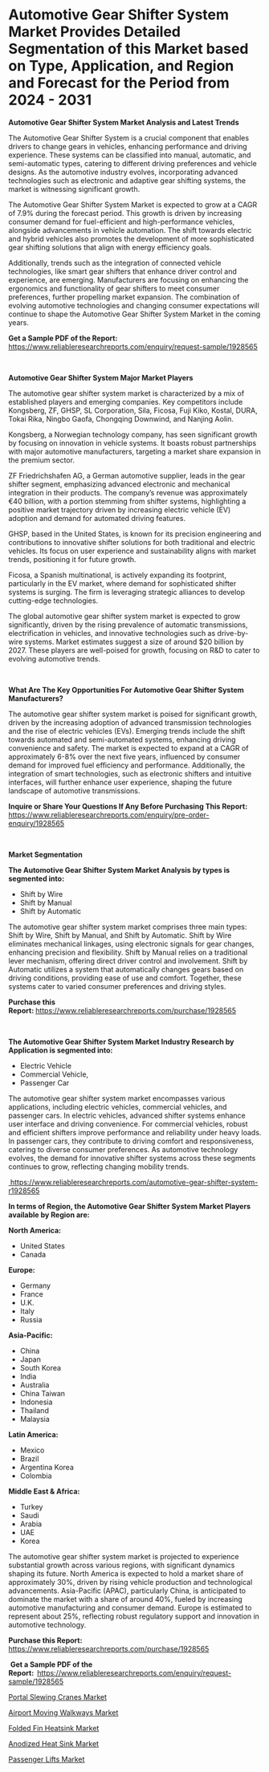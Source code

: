 <p><h1>Automotive Gear Shifter System Market Provides Detailed Segmentation of this Market based on Type, Application, and Region and Forecast for the Period from 2024 - 2031</h1></p><p><strong>Automotive Gear Shifter System Market Analysis and Latest Trends</strong></p>
<p><p>The Automotive Gear Shifter System is a crucial component that enables drivers to change gears in vehicles, enhancing performance and driving experience. These systems can be classified into manual, automatic, and semi-automatic types, catering to different driving preferences and vehicle designs. As the automotive industry evolves, incorporating advanced technologies such as electronic and adaptive gear shifting systems, the market is witnessing significant growth.</p><p>The Automotive Gear Shifter System Market is expected to grow at a CAGR of 7.9% during the forecast period. This growth is driven by increasing consumer demand for fuel-efficient and high-performance vehicles, alongside advancements in vehicle automation. The shift towards electric and hybrid vehicles also promotes the development of more sophisticated gear shifting solutions that align with energy efficiency goals.</p><p>Additionally, trends such as the integration of connected vehicle technologies, like smart gear shifters that enhance driver control and experience, are emerging. Manufacturers are focusing on enhancing the ergonomics and functionality of gear shifters to meet consumer preferences, further propelling market expansion. The combination of evolving automotive technologies and changing consumer expectations will continue to shape the Automotive Gear Shifter System Market in the coming years.</p></p>
<p><strong>Get a Sample PDF of the Report:&nbsp;</strong> <a href="https://www.reliableresearchreports.com/enquiry/request-sample/1928565?utm_campaign=28&utm_medium=2&utm_source=Github&utm_content=ia&utm_term=25102024&utm_id=automotive-gear-shifter-system">https://www.reliableresearchreports.com/enquiry/request-sample/1928565</a></p>
<p>&nbsp;</p>
<p><strong>Automotive Gear Shifter System Major Market Players</strong></p>
<p><p>The automotive gear shifter system market is characterized by a mix of established players and emerging companies. Key competitors include Kongsberg, ZF, GHSP, SL Corporation, Sila, Ficosa, Fuji Kiko, Kostal, DURA, Tokai Rika, Ningbo Gaofa, Chongqing Downwind, and Nanjing Aolin. </p><p>Kongsberg, a Norwegian technology company, has seen significant growth by focusing on innovation in vehicle systems. It boasts robust partnerships with major automotive manufacturers, targeting a market share expansion in the premium sector.</p><p>ZF Friedrichshafen AG, a German automotive supplier, leads in the gear shifter segment, emphasizing advanced electronic and mechanical integration in their products. The company’s revenue was approximately €40 billion, with a portion stemming from shifter systems, highlighting a positive market trajectory driven by increasing electric vehicle (EV) adoption and demand for automated driving features.</p><p>GHSP, based in the United States, is known for its precision engineering and contributions to innovative shifter solutions for both traditional and electric vehicles. Its focus on user experience and sustainability aligns with market trends, positioning it for future growth.</p><p>Ficosa, a Spanish multinational, is actively expanding its footprint, particularly in the EV market, where demand for sophisticated shifter systems is surging. The firm is leveraging strategic alliances to develop cutting-edge technologies.</p><p>The global automotive gear shifter system market is expected to grow significantly, driven by the rising prevalence of automatic transmissions, electrification in vehicles, and innovative technologies such as drive-by-wire systems. Market estimates suggest a size of around $20 billion by 2027. These players are well-poised for growth, focusing on R&D to cater to evolving automotive trends.</p></p>
<p>&nbsp;</p>
<p><strong>What Are The Key Opportunities For Automotive Gear Shifter System Manufacturers?</strong></p>
<p><p>The automotive gear shifter system market is poised for significant growth, driven by the increasing adoption of advanced transmission technologies and the rise of electric vehicles (EVs). Emerging trends include the shift towards automated and semi-automated systems, enhancing driving convenience and safety. The market is expected to expand at a CAGR of approximately 6-8% over the next five years, influenced by consumer demand for improved fuel efficiency and performance. Additionally, the integration of smart technologies, such as electronic shifters and intuitive interfaces, will further enhance user experience, shaping the future landscape of automotive transmissions.</p></p>
<p><strong>Inquire or Share Your Questions If Any Before Purchasing This Report:</strong> <a href="https://www.reliableresearchreports.com/enquiry/pre-order-enquiry/1928565?utm_campaign=28&utm_medium=2&utm_source=Github&utm_content=ia&utm_term=25102024&utm_id=automotive-gear-shifter-system">https://www.reliableresearchreports.com/enquiry/pre-order-enquiry/1928565</a></p>
<p>&nbsp;</p>
<p><strong>Market Segmentation</strong></p>
<p><strong>The Automotive Gear Shifter System Market Analysis by types is segmented into:</strong></p>
<p><ul><li>Shift by Wire</li><li>Shift by Manual</li><li>Shift by Automatic</li></ul></p>
<p><p>The automotive gear shifter system market comprises three main types: Shift by Wire, Shift by Manual, and Shift by Automatic. Shift by Wire eliminates mechanical linkages, using electronic signals for gear changes, enhancing precision and flexibility. Shift by Manual relies on a traditional lever mechanism, offering direct driver control and involvement. Shift by Automatic utilizes a system that automatically changes gears based on driving conditions, providing ease of use and comfort. Together, these systems cater to varied consumer preferences and driving styles.</p></p>
<p><strong>Purchase this Report:&nbsp;</strong><a href="https://www.reliableresearchreports.com/purchase/1928565?utm_campaign=28&utm_medium=2&utm_source=Github&utm_content=ia&utm_term=25102024&utm_id=automotive-gear-shifter-system">https://www.reliableresearchreports.com/purchase/1928565</a></p>
<p>&nbsp;</p>
<p><strong>The Automotive Gear Shifter System Market Industry Research by Application is segmented into:</strong></p>
<p><ul><li>Electric Vehicle</li><li>Commercial Vehicle,</li><li>Passenger Car</li></ul></p>
<p><p>The automotive gear shifter system market encompasses various applications, including electric vehicles, commercial vehicles, and passenger cars. In electric vehicles, advanced shifter systems enhance user interface and driving convenience. For commercial vehicles, robust and efficient shifters improve performance and reliability under heavy loads. In passenger cars, they contribute to driving comfort and responsiveness, catering to diverse consumer preferences. As automotive technology evolves, the demand for innovative shifter systems across these segments continues to grow, reflecting changing mobility trends.</p></p>
<p><a href="https://www.reliableresearchreports.com/automotive-gear-shifter-system-r1928565?utm_campaign=28&utm_medium=2&utm_source=Github&utm_content=ia&utm_term=25102024&utm_id=automotive-gear-shifter-system">&nbsp;https://www.reliableresearchreports.com/automotive-gear-shifter-system-r1928565</a></p>
<p><strong>In terms of Region, the Automotive Gear Shifter System Market Players available by Region are:</strong></p>
<p>
    <p> <strong> North America: </strong>
        <ul>
            <li>United States</li>
            <li>Canada</li>
        </ul>
        </p> 
    <p> <strong> Europe: </strong>
        <ul>
            <li>Germany</li>
            <li>France</li>
            <li>U.K.</li>
            <li>Italy</li>
            <li>Russia</li>
        </ul>
        </p> 
    <p> <strong> Asia-Pacific: </strong>
        <ul>
            <li>China</li>
            <li>Japan</li>
            <li>South Korea</li>
            <li>India</li>
            <li>Australia</li>
            <li>China Taiwan</li>
            <li>Indonesia</li>
            <li>Thailand</li>
            <li>Malaysia</li>
        </ul>
        </p> 
    <p> <strong> Latin America: </strong>
        <ul>
            <li>Mexico</li>
            <li>Brazil</li>
            <li>Argentina Korea</li>
            <li>Colombia</li>
        </ul>
        </p> 
    <p> <strong> Middle East & Africa: </strong>
        <ul>
            <li>Turkey</li>
            <li>Saudi</li>
            <li>Arabia</li>
            <li>UAE</li>
            <li>Korea</li>
        </ul>
    </p>
    </p>
<p><p>The automotive gear shifter system market is projected to experience substantial growth across various regions, with significant dynamics shaping its future. North America is expected to hold a market share of approximately 30%, driven by rising vehicle production and technological advancements. Asia-Pacific (APAC), particularly China, is anticipated to dominate the market with a share of around 40%, fueled by increasing automotive manufacturing and consumer demand. Europe is estimated to represent about 25%, reflecting robust regulatory support and innovation in automotive technology.</p></p>
<p><strong>Purchase this Report: </strong><a href="https://www.reliableresearchreports.com/purchase/1928565?utm_campaign=28&utm_medium=2&utm_source=Github&utm_content=ia&utm_term=25102024&utm_id=automotive-gear-shifter-system">https://www.reliableresearchreports.com/purchase/1928565</a></p>
<p>&nbsp;<strong>Get a Sample PDF of the Report:&nbsp;&nbsp;</strong><a href="https://www.reliableresearchreports.com/enquiry/request-sample/1928565?utm_campaign=28&utm_medium=2&utm_source=Github&utm_content=ia&utm_term=25102024&utm_id=automotive-gear-shifter-system">https://www.reliableresearchreports.com/enquiry/request-sample/1928565</a></p>
<p><strong></strong></p>
<p><p><a href="https://www.linkedin.com/pulse/strategic-insights-global-portal-slewing-cranes-market-trends-hagoc?utm_campaign=28&utm_medium=2&utm_source=Github&utm_content=ia&utm_term=25102024&utm_id=automotive-gear-shifter-system">Portal Slewing Cranes Market</a></p><p><a href="https://github.com/NathanColeman327/Market-Research-Report-List-1/blob/main/airport-moving-walkways-market.md?utm_campaign=28&utm_medium=2&utm_source=Github&utm_content=ia&utm_term=25102024&utm_id=automotive-gear-shifter-system">Airport Moving Walkways Market</a></p><p><a href="https://issuu.com/reportprime-2/docs/folded-fin-heatsink-market-size-203_7d71b1db98136a?utm_campaign=28&utm_medium=2&utm_source=Github&utm_content=ia&utm_term=25102024&utm_id=automotive-gear-shifter-system">Folded Fin Heatsink Market</a></p><p><a href="https://issuu.com/reportprime-2/docs/anodized-heat-sink-market-size-2030_1b7ee3b746dc6a?utm_campaign=28&utm_medium=2&utm_source=Github&utm_content=ia&utm_term=25102024&utm_id=automotive-gear-shifter-system">Anodized Heat Sink Market</a></p><p><a href="https://github.com/OrlandoHBarks/Market-Research-Report-List-1/blob/main/passenger-lifts-market.md?utm_campaign=28&utm_medium=2&utm_source=Github&utm_content=ia&utm_term=25102024&utm_id=automotive-gear-shifter-system">Passenger Lifts Market</a></p></p>